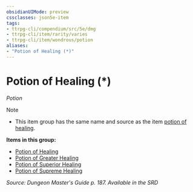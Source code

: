 ```yaml
---
obsidianUIMode: preview
cssclasses: json5e-item
tags:
- ttrpg-cli/compendium/src/5e/dmg
- ttrpg-cli/item/rarity/varies
- ttrpg-cli/item/wondrous/potion
aliases: 
- "Potion of Healing (*)"
---
```

# Potion of Healing (*)
*Potion*  



> [!note]
> * This item group has the same name and source as the item [potion of healing](/3-Mechanics/CLI/Compendium/items/potion-of-healing.md).

**Items in this group:**

- [Potion of Healing](/3-Mechanics/CLI/Compendium/items/potion-of-healing.md)
- [Potion of Greater Healing](/3-Mechanics/CLI/Compendium/items/potion-of-greater-healing.md)
- [Potion of Superior Healing](/3-Mechanics/CLI/Compendium/items/potion-of-superior-healing.md)
- [Potion of Supreme Healing](/3-Mechanics/CLI/Compendium/items/potion-of-supreme-healing.md)

*Source: Dungeon Master's Guide p. 187. Available in the <span title='Systems Reference Document (5.1)'>SRD</span>*